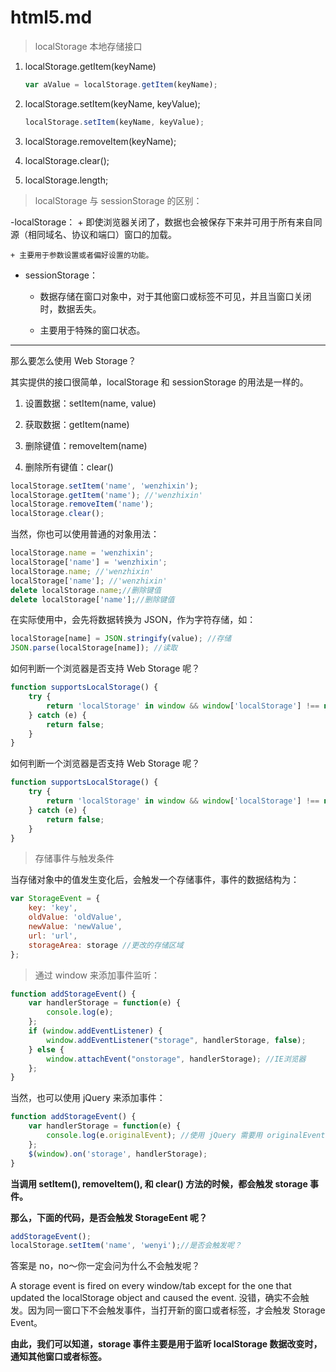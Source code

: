 # html5.md
> localStorage 本地存储接口

1. localStorage.getItem(keyName)

    ```js
    var aValue = localStorage.getItem(keyName);
    ```

2. localStorage.setItem(keyName, keyValue);

    ```js
    localStorage.setItem(keyName, keyValue);
    ```

3. localStorage.removeItem(keyName);
4. localStorage.clear();
5. localStorage.length;

> localStorage 与 sessionStorage 的区别：

-localStorage：
    + 即使浏览器关闭了，数据也会被保存下来并可用于所有来自同源（相同域名、协议和端口）窗口的加载。

    + 主要用于参数设置或者偏好设置的功能。

- sessionStorage：
    + 数据存储在窗口对象中，对于其他窗口或标签不可见，并且当窗口关闭时，数据丢失。

    + 主要用于特殊的窗口状态。

---

那么要怎么使用 Web Storage？

其实提供的接口很简单，localStorage 和 sessionStorage 的用法是一样的。

1. 设置数据：setItem(name, value)

2. 获取数据：getItem(name)

3. 删除键值：removeItem(name)

4. 删除所有键值：clear()

```js
localStorage.setItem('name', 'wenzhixin');
localStorage.getItem('name'); //'wenzhixin'
localStorage.removeItem('name');
localStorage.clear();
```

当然，你也可以使用普通的对象用法：
```js
localStorage.name = 'wenzhixin';
localStorage['name'] = 'wenzhixin';
localStorage.name; //'wenzhixin'
localStorage['name']; //'wenzhixin'
delete localStorage.name;//删除键值
delete localStorage['name'];//删除键值
```

在实际使用中，会先将数据转换为 JSON，作为字符存储，如：

```js
localStorage[name] = JSON.stringify(value); //存储
JSON.parse(localStorage[name]); //读取
```

如何判断一个浏览器是否支持 Web Storage 呢？

```js
function supportsLocalStorage() {
    try {
        return 'localStorage' in window && window['localStorage'] !== null;
    } catch (e) {
        return false;
    }
}
```

如何判断一个浏览器是否支持 Web Storage 呢？

```js
function supportsLocalStorage() {
    try {
        return 'localStorage' in window && window['localStorage'] !== null;
    } catch (e) {
        return false;
    }
}
```

> 存储事件与触发条件

当存储对象中的值发生变化后，会触发一个存储事件，事件的数据结构为：

```js
var StorageEvent = {
    key: 'key',
    oldValue: 'oldValue',
    newValue: 'newValue',
    url: 'url',
    storageArea: storage //更改的存储区域
};
```

> 通过 window 来添加事件监听：

```js
function addStorageEvent() {
    var handlerStorage = function(e) {
        console.log(e);
    };
    if (window.addEventListener) {
        window.addEventListener("storage", handlerStorage, false);
    } else {
        window.attachEvent("onstorage", handlerStorage); //IE浏览器
    };
}
```

当然，也可以使用 jQuery 来添加事件：
```js
function addStorageEvent() {
    var handlerStorage = function(e) {
        console.log(e.originalEvent); //使用 jQuery 需要用 originalEvent
    };
    $(window).on('storage', handlerStorage);
}
```
**当调用 setItem(), removeItem(), 和 clear() 方法的时候，都会触发 storage 事件。**

 **那么，下面的代码，是否会触发 StorageEent 呢？**

```js
addStorageEvent();
localStorage.setItem('name', 'wenyi');//是否会触发呢？
```

答案是 no，no～你一定会问为什么不会触发呢？

A storage event is fired on every window/tab except for the one that updated the localStorage object and caused the event.
没错，确实不会触发。因为同一窗口下不会触发事件，当打开新的窗口或者标签，才会触发 Storage Event。

**由此，我们可以知道，storage 事件主要是用于监听 localStorage 数据改变时，通知其他窗口或者标签。**

